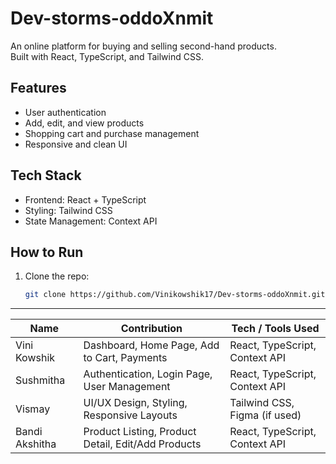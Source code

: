 # Dev-storms-oddoXnmit

An online platform for buying and selling second-hand products.  
Built with React, TypeScript, and Tailwind CSS.

## Features
- User authentication
- Add, edit, and view products
- Shopping cart and purchase management
- Responsive and clean UI

## Tech Stack
- Frontend: React + TypeScript
- Styling: Tailwind CSS
- State Management: Context API

## How to Run
1. Clone the repo:
   ```bash
   git clone https://github.com/Vinikowshik17/Dev-storms-oddoXnmit.git


--------------------------------------------------------------------------------------------------------------------


| Name           | Contribution                                       | Tech / Tools Used              |
| -------------- | -------------------------------------------------- | ------------------------------ |
| Vini Kowshik   | Dashboard, Home Page, Add to Cart, Payments        | React, TypeScript, Context API |
| Sushmitha      | Authentication, Login Page, User Management        | React, TypeScript, Context API |
| Vismay         | UI/UX Design, Styling, Responsive Layouts          | Tailwind CSS, Figma (if used)  |
| Bandi Akshitha | Product Listing, Product Detail, Edit/Add Products | React, TypeScript, Context API |
